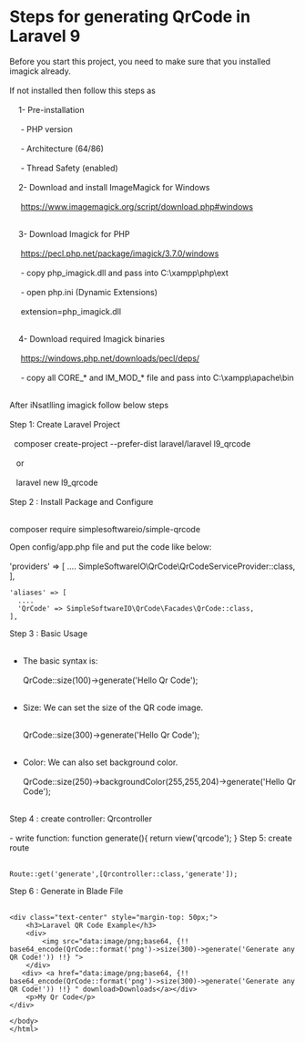 <h1>Steps for generating QrCode in Laravel 9</h1>

Before you start this project, you need to make sure that you installed imagick already.<br><br>
If not installed then follow this steps as<br><br>
&nbsp;&nbsp;&nbsp;&nbsp;1- Pre-installation<br><br>
&nbsp;&nbsp;&nbsp;&nbsp;  - PHP version<br><br>
&nbsp;&nbsp;&nbsp;&nbsp;  - Architecture (64/86)<br><br>
&nbsp;&nbsp;&nbsp;&nbsp;  - Thread Safety (enabled)<br><br>
&nbsp;&nbsp;&nbsp;&nbsp;2- Download and install ImageMagick for Windows<br><br>
&nbsp;&nbsp;&nbsp;&nbsp;   https://www.imagemagick.org/script/download.php#windows<br><br>

&nbsp;&nbsp;&nbsp;&nbsp;3- Download Imagick for PHP<br><br>
&nbsp;&nbsp;&nbsp;&nbsp;  https://pecl.php.net/package/imagick/3.7.0/windows<br><br>
&nbsp;&nbsp;&nbsp;&nbsp;  - copy php_imagick.dll and pass into C:\xampp\php\ext<br><br>
&nbsp;&nbsp;&nbsp;&nbsp;  - open php.ini (Dynamic Extensions)<br><br>
&nbsp;&nbsp;&nbsp;&nbsp;    extension=php_imagick.dll<br><br>

&nbsp;&nbsp;&nbsp;&nbsp;4- Download required Imagick binaries<br><br>
&nbsp;&nbsp;&nbsp;&nbsp;  https://windows.php.net/downloads/pecl/deps/<br><br>
&nbsp;&nbsp;&nbsp;&nbsp;  - copy all CORE_* and IM_MOD_* file and pass into C:\xampp\apache\bin<br><br>

After iNsatlling imagick follow below steps<br><br>
Step 1:  Create Laravel Project<br><br>
&nbsp;&nbsp;composer create-project --prefer-dist laravel/laravel l9_qrcode<br><br>
&nbsp;&nbsp;  or <br><br>
&nbsp;&nbsp;  laravel new l9_qrcode<br><br>
Step 2 : Install Package and Configure<br><br>

  composer require simplesoftwareio/simple-qrcode
  
  Open config/app.php file and put the code like below:<br><br>
    'providers' => [
      ....
      SimpleSoftwareIO\QrCode\QrCodeServiceProvider::class,
    ],

    'aliases' => [
      ....
      'QrCode' => SimpleSoftwareIO\QrCode\Facades\QrCode::class,
    ],
Step 3 : Basic Usage<br><br>
   - The basic syntax is:<br><br>
      QrCode::size(100)->generate('Hello Qr Code');<br><br>
    
   - Size: We can set the size of the QR code image.<br><br>
    
      QrCode::size(300)->generate('Hello Qr Code');<br><br>
    
   - Color: We can also set background color.<br><br>
      QrCode::size(250)->backgroundColor(255,255,204)->generate('Hello Qr Code');<br><br>

 Step 4 : create controller: Qrcontroller<br><br>
    - write function:
      function generate(){
          return view('qrcode');
      }
 Step 5: create route<br><br>
 
    Route::get('generate',[Qrcontroller::class,'generate']);
    
 Step 6 : Generate in Blade File   <br><br>
    <!DOCTYPE html>
    <html>
    <head>
        <link rel="stylesheet" href="https://maxcdn.bootstrapcdn.com/bootstrap/4.0.0/css/bootstrap.min.css">
        <title>Laravel QR Code Example</title>
    </head>
    <body>

    <div class="text-center" style="margin-top: 50px;">
        <h3>Laravel QR Code Example</h3>
        <div>
            <img src="data:image/png;base64, {!! base64_encode(QrCode::format('png')->size(300)->generate('Generate any QR Code!')) !!} ">
        </div>
       <div> <a href="data:image/png;base64, {!! base64_encode(QrCode::format('png')->size(300)->generate('Generate any QR Code!')) !!} " download>Downloads</a></div>
        <p>My Qr Code</p>
    </div>

    </body>
    </html>
    
